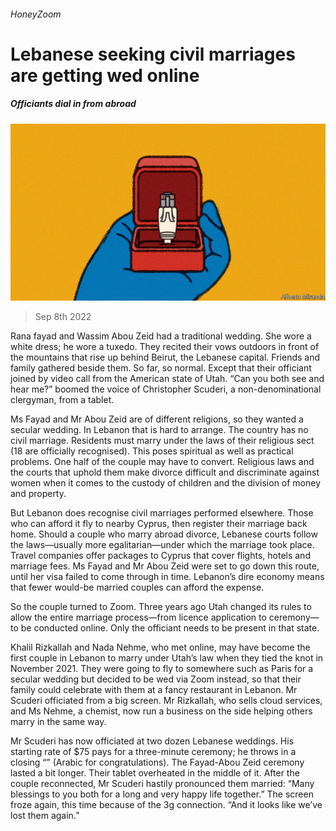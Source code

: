 ###### HoneyZoom

# Lebanese seeking civil marriages are getting wed online 

##### Officiants dial in from abroad 

![image](images/20220910_MAD001.jpg) 

> Sep 8th 2022 

Rana fayad and Wassim Abou Zeid had a traditional wedding. She wore a white dress; he wore a tuxedo. They recited their vows outdoors in front of the mountains that rise up behind Beirut, the Lebanese capital. Friends and family gathered beside them. So far, so normal. Except that their officiant joined by video call from the American state of Utah. “Can you both see and hear me?” boomed the voice of Christopher Scuderi, a non-denominational clergyman, from a tablet.

Ms Fayad and Mr Abou Zeid are of different religions, so they wanted a secular wedding. In Lebanon that is hard to arrange. The country has no civil marriage. Residents must marry under the laws of their religious sect (18 are officially recognised). This poses spiritual as well as practical problems. One half of the couple may have to convert. Religious laws and the courts that uphold them make divorce difficult and discriminate against women when it comes to the custody of children and the division of money and property. 

But Lebanon does recognise civil marriages performed elsewhere. Those who can afford it fly to nearby Cyprus, then register their marriage back home. Should a couple who marry abroad divorce, Lebanese courts follow the laws—usually more egalitarian—under which the marriage took place. Travel companies offer packages to Cyprus that cover flights, hotels and marriage fees. Ms Fayad and Mr Abou Zeid were set to go down this route, until her visa failed to come through in time. Lebanon’s dire economy means that fewer would-be married couples can afford the expense.

So the couple turned to Zoom. Three years ago Utah changed its rules to allow the entire marriage process—from licence application to ceremony—to be conducted online. Only the officiant needs to be present in that state.

Khalil Rizkallah and Nada Nehme, who met online, may have become the first couple in Lebanon to marry under Utah’s law when they tied the knot in November 2021. They were going to fly to somewhere such as Paris for a secular wedding but decided to be wed via Zoom instead, so that their family could celebrate with them at a fancy restaurant in Lebanon. Mr Scuderi officiated from a big screen. Mr Rizkallah, who sells cloud services, and Ms Nehme, a chemist, now run a business on the side helping others marry in the same way.

Mr Scuderi has now officiated at two dozen Lebanese weddings. His starting rate of $75 pays for a three-minute ceremony; he throws in a closing “” (Arabic for congratulations). The Fayad-Abou Zeid ceremony lasted a bit longer. Their tablet overheated in the middle of it. After the couple reconnected, Mr Scuderi hastily pronounced them married: “Many blessings to you both for a long and very happy life together.” The screen froze again, this time because of the 3g connection. “And it looks like we’ve lost them again.”


